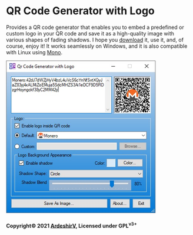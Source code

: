 # QR Code Generator with Logo
Provides a QR code generator that enables you to embed a predefined or custom logo in your QR code and save it as a high-quality image with various shapes of fading shadows. I hope you [download](https://github.com/ArdeshirV/QrCodeGeneratorWithLogo/releases) it, use it, and, of course, enjoy it! It works seamlessly on Windows, and it is also compatible with Linux using [Mono](https://www.mono-project.com/).

![QR Code Generator with Logo photo](https://raw.githubusercontent.com/ArdeshirV/QrCodeGeneratorWithLogo/main/QrCodeGeneratorWithLogo/img/OuP.jpg)

#### Copyright&copy; 2021 [ArdeshirV](mailto:ArdeshirV@protonmail.com), Licensed under GPL<sup>v3+</sup>
 
